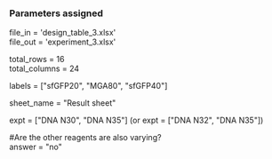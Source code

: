 ### Parameters assigned

file_in = 'design_table_3.xlsx'  
file_out = 'experiment_3.xlsx'

total_rows = 16  
total_columns = 24

labels = ["sfGFP20", "MGA80", "sfGFP40"]

sheet_name = "Result sheet"

expt = ["DNA N30", "DNA N35"]  (or expt = ["DNA N32", "DNA N35"])
  
#Are the other reagents are also varying?  
answer = "no"
